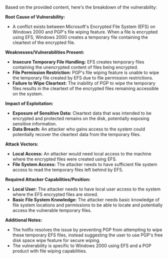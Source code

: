 Based on the provided content, here's the breakdown of the vulnerability:

**Root Cause of Vulnerability:**

*   A conflict exists between Microsoft's Encrypted File System (EFS) on Windows 2000 and PGP's file wiping feature. When a file is encrypted using EFS, Windows 2000 creates a temporary file containing the cleartext of the encrypted file.

**Weaknesses/Vulnerabilities Present:**

*   **Insecure Temporary File Handling:** EFS creates temporary files containing the unencrypted content of files being encrypted.
*   **File Permission Restriction:** PGP's file wiping feature is unable to wipe the temporary file created by EFS due to file permission restrictions.
*   **Failure to Wipe Cleartext:** The inability of PGP to wipe the temporary files results in the cleartext of the encrypted files remaining accessible on the system.

**Impact of Exploitation:**

*   **Exposure of Sensitive Data:** Cleartext data that was intended to be encrypted and protected remains on the disk, potentially exposing sensitive information.
*   **Data Breach:** An attacker who gains access to the system could potentially recover the cleartext data from the temporary files.

**Attack Vectors:**

*   **Local Access:** An attacker would need local access to the machine where the encrypted files were created using EFS.
*   **File System Access:** The attacker needs to have sufficient file system access to read the temporary files left behind by EFS.

**Required Attacker Capabilities/Position:**

*   **Local User:** The attacker needs to have local user access to the system where the EFS encrypted files are stored.
*   **Basic File System Knowledge:** The attacker needs basic knowledge of file system locations and permissions to be able to locate and potentially access the vulnerable temporary files.

**Additional Notes:**
* The hotfix resolves the issue by preventing PGP from attempting to wipe these temporary EFS files, instead suggesting the user to use PGP's free disk space wipe feature for secure wiping.
*   The vulnerability is specific to Windows 2000 using EFS and a PGP product with file wiping capabilities.